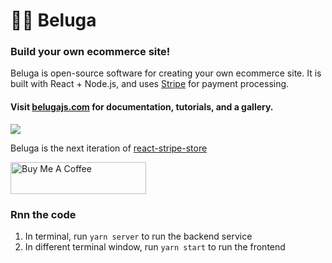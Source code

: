 # 🎷🐋 Beluga

### Build your own ecommerce site!

Beluga is open-source software for creating your own ecommerce site. It is built with React + Node.js, and uses [Stripe](https://stripe.com/) for payment processing.

#### Visit [belugajs.com](https://belugajs.com) for documentation, tutorials, and a gallery.

![](./mock.png)

Beluga is the next iteration of [react-stripe-store](https://github.com/binx/react-stripe-store)

<a href="https://www.buymeacoffee.com/binx" target="_blank"><img src="https://cdn.buymeacoffee.com/buttons/lato-blue.png" alt="Buy Me A Coffee" height="51px" width="217px"></a>


### Rnn the code

1. In terminal, run `yarn server` to run the backend service
2. In different terminal window, run `yarn start` to run the frontend
